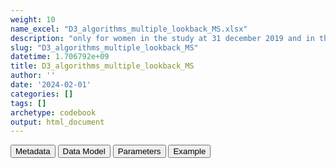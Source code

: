 ```yaml
---
weight: 10
name_excel: "D3_algorithms_multiple_lookback_MS.xlsx"
description: "only for women in the study at 31 december 2019 and in the population since 5 or 10 years: individual-level prevalence of all 5 algorithms calculated with multiple look back periods"
slug: "D3_algorithms_multiple_lookback_MS"
datetime: 1.706792e+09
title: D3_algorithms_multiple_lookback_MS
author: ''
date: '2024-02-01'
categories: []
tags: []
archetype: codebook
output: html_document
---
```


<script src="/rmarkdown-libs/core-js/shim.min.js"></script>
<script src="/rmarkdown-libs/react/react.min.js"></script>
<script src="/rmarkdown-libs/react/react-dom.min.js"></script>
<script src="/rmarkdown-libs/reactwidget/react-tools.js"></script>
<script src="/rmarkdown-libs/htmlwidgets/htmlwidgets.js"></script>
<link href="/rmarkdown-libs/reactable/reactable.css" rel="stylesheet" />
<script src="/rmarkdown-libs/reactable-binding/reactable.js"></script>
<div class="tab">
<button class="tablinks" onclick="openCity(event, &#39;Metadata&#39;)" id="defaultOpen">Metadata</button>
<button class="tablinks" onclick="openCity(event, &#39;Data Model&#39;)">Data Model</button>
<button class="tablinks" onclick="openCity(event, &#39;Parameters&#39;)">Parameters</button>
<button class="tablinks" onclick="openCity(event, &#39;Example&#39;)">Example</button>
</div>
<div id="Metadata" class="tabcontent">
<div id="htmlwidget-1" class="reactable html-widget " style="width:auto;height:600px;"></div>
<script type="application/json" data-for="htmlwidget-1">{"x":{"tag":{"name":"Reactable","attribs":{"data":{"medatata_name":["name of the D3","content of the D3","Unit of observation","How many observations per unit","Notes on dependencies","Primary key","parameters",null,null,null,null,null,null,null,null,null,null,null,null,null],"metadata_content":["D3_algorithms_multiple_lookback_MS","only for women in the study at 31 december 2019 and in the population since 5 or 10 years: individual-level prevalence of all 5 algorithms calculated with multiple look back periods","women in the study at 31 december 2019 and in the population since at least 5 years","1","this table requires that the study population has been created","person_id",null,null,null,null,null,null,null,null,null,null,null,null,null,null]},"columns":[{"id":"medatata_name","name":"medatata_name","type":"character"},{"id":"metadata_content","name":"metadata_content","type":"character"}],"sortable":false,"searchable":true,"pagination":false,"highlight":true,"bordered":true,"striped":true,"style":{"maxWidth":1800},"height":"600px","dataKey":"665c952ee386ce12fcc08e8bb1504416"},"children":[]},"class":"reactR_markup"},"evals":[],"jsHooks":[]}</script>
</div>
<div id="Data Model" class="tabcontent">
<div id="htmlwidget-2" class="reactable html-widget " style="width:auto;height:600px;"></div>
<script type="application/json" data-for="htmlwidget-2">{"x":{"tag":{"name":"Reactable","attribs":{"data":{"Variable":["person_id","cohort_entry_date","cohort_exit_date","at_least_5_years_of_lookback_at_20191231","at_least_10_years_of_lookback_at_20191231","Mn_s",null,null,null,null,null,null,null,null,null,null,null,null,null,null],"Description":["unique person identifier","Date when the person enters the study","Date when the person exits the study","lookback is in the observation period, not in the cohort; it must be at least 5 years for this variable to be 1","lookback is in the observation period, not in the cohort; it must be at least 10 years for this variable to be 1","n = 1, ..., 5\r\ns = all, 8, 5, 3,2 1",null,null,null,null,null,null,null,null,null,null,null,null,null,null],"Format":["character","date","date","integer",null,null,null,null,null,null,null,null,null,null,null,null,null,null,null,null],"Vocabulary":["from cdm persons",null,null,"1 = at least 5 years of lookback at 31 december 2019\r\n0 = otherwise","1 = at least 10 years of lookback at 31 december 2019\r\n0 = otherwise","1 = positive for algorithm M_n during a lookback period of s years\r\n0 = otherwise",null,null,null,null,null,null,null,null,null,null,null,null,null,null],"Notes and examples":["from cdm persons",null,null,null,null,"Mn_s is missing if at_least_10_years_of_lookback_at_20191231 == 0 and s >= 5",null,null,null,null,null,null,null,null,null,null,null,null,null,null]},"columns":[{"id":"Variable","name":"Variable","type":"character"},{"id":"Description","name":"Description","type":"character"},{"id":"Format","name":"Format","type":"character"},{"id":"Vocabulary","name":"Vocabulary","type":"character"},{"id":"Notes and examples","name":"Notes and examples","type":"character"}],"sortable":false,"searchable":true,"pagination":false,"highlight":true,"bordered":true,"striped":true,"style":{"maxWidth":1800},"height":"600px","dataKey":"51c2b9a2982776ab7a0f0dd241d4676e"},"children":[]},"class":"reactR_markup"},"evals":[],"jsHooks":[]}</script>
</div>
<div id="Parameters" class="tabcontent">
<div id="htmlwidget-3" class="reactable html-widget " style="width:auto;height:600px;"></div>
<script type="application/json" data-for="htmlwidget-3">{"x":{"tag":{"name":"Reactable","attribs":{"data":{"parameter":[null,null,null,null,null,null,null,null,null,null,null,null,null,null,null,null,null,null,null,null],"value":[null,null,null,null,null,null,null,null,null,null,null,null,null,null,null,null,null,null,null,null]},"columns":[{"id":"parameter","name":"parameter","type":"logical"},{"id":"value","name":"value","type":"logical"}],"sortable":false,"searchable":true,"pagination":false,"highlight":true,"bordered":true,"striped":true,"style":{"maxWidth":1800},"height":"600px","dataKey":"0b8053400ba14f40add5694cabec5db3"},"children":[]},"class":"reactR_markup"},"evals":[],"jsHooks":[]}</script>
</div>
<div id="Example" class="tabcontent">
<div id="htmlwidget-4" class="reactable html-widget " style="width:auto;height:600px;"></div>
<script type="application/json" data-for="htmlwidget-4">{"x":{"tag":{"name":"Reactable","attribs":{"data":{"person_id":["P0001","P0001",null,null,null,null,null,null,null,null,null,null,null,null,null,null,null,null,null,null],"cohort_entry_date":[20020103,20130101,"NA","NA","NA","NA","NA","NA","NA","NA","NA","NA","NA","NA","NA","NA","NA","NA","NA","NA"],"cohort_exit_date":[20200302,20200302,"NA","NA","NA","NA","NA","NA","NA","NA","NA","NA","NA","NA","NA","NA","NA","NA","NA","NA"],"at_least_5_years_of_lookback_at_20191231":[1,1,"NA","NA","NA","NA","NA","NA","NA","NA","NA","NA","NA","NA","NA","NA","NA","NA","NA","NA"],"at_least_10_years_of_lookback_at_20191231":[1,0,"NA","NA","NA","NA","NA","NA","NA","NA","NA","NA","NA","NA","NA","NA","NA","NA","NA","NA"],"M1_1":[0,0,"NA","NA","NA","NA","NA","NA","NA","NA","NA","NA","NA","NA","NA","NA","NA","NA","NA","NA"],"M1_2":[0,0,"NA","NA","NA","NA","NA","NA","NA","NA","NA","NA","NA","NA","NA","NA","NA","NA","NA","NA"],"M1_3":[1,1,"NA","NA","NA","NA","NA","NA","NA","NA","NA","NA","NA","NA","NA","NA","NA","NA","NA","NA"],"M1_5":[1,"NA","NA","NA","NA","NA","NA","NA","NA","NA","NA","NA","NA","NA","NA","NA","NA","NA","NA","NA"],"M1_8":[1,"NA","NA","NA","NA","NA","NA","NA","NA","NA","NA","NA","NA","NA","NA","NA","NA","NA","NA","NA"],"M1_all":[1,1,"NA","NA","NA","NA","NA","NA","NA","NA","NA","NA","NA","NA","NA","NA","NA","NA","NA","NA"],"M2_1":[0,0,"NA","NA","NA","NA","NA","NA","NA","NA","NA","NA","NA","NA","NA","NA","NA","NA","NA","NA"],"M2_2":[0,0,"NA","NA","NA","NA","NA","NA","NA","NA","NA","NA","NA","NA","NA","NA","NA","NA","NA","NA"],"M2_3":[0,0,"NA","NA","NA","NA","NA","NA","NA","NA","NA","NA","NA","NA","NA","NA","NA","NA","NA","NA"],"M2_5":[1,"NA","NA","NA","NA","NA","NA","NA","NA","NA","NA","NA","NA","NA","NA","NA","NA","NA","NA","NA"],"M2_8":[1,"NA","NA","NA","NA","NA","NA","NA","NA","NA","NA","NA","NA","NA","NA","NA","NA","NA","NA","NA"],"M2_all":[1,1,"NA","NA","NA","NA","NA","NA","NA","NA","NA","NA","NA","NA","NA","NA","NA","NA","NA","NA"],"M3_1":[0,0,"NA","NA","NA","NA","NA","NA","NA","NA","NA","NA","NA","NA","NA","NA","NA","NA","NA","NA"],"M3_2":[0,0,"NA","NA","NA","NA","NA","NA","NA","NA","NA","NA","NA","NA","NA","NA","NA","NA","NA","NA"],"M3_3":[0,0,"NA","NA","NA","NA","NA","NA","NA","NA","NA","NA","NA","NA","NA","NA","NA","NA","NA","NA"],"M3_5":[1,"NA","NA","NA","NA","NA","NA","NA","NA","NA","NA","NA","NA","NA","NA","NA","NA","NA","NA","NA"],"M3_8":[1,"NA","NA","NA","NA","NA","NA","NA","NA","NA","NA","NA","NA","NA","NA","NA","NA","NA","NA","NA"],"M3_all":[1,1,"NA","NA","NA","NA","NA","NA","NA","NA","NA","NA","NA","NA","NA","NA","NA","NA","NA","NA"],"M4_1":[0,0,"NA","NA","NA","NA","NA","NA","NA","NA","NA","NA","NA","NA","NA","NA","NA","NA","NA","NA"],"M4_2":[0,0,"NA","NA","NA","NA","NA","NA","NA","NA","NA","NA","NA","NA","NA","NA","NA","NA","NA","NA"],"M4_3":[0,0,"NA","NA","NA","NA","NA","NA","NA","NA","NA","NA","NA","NA","NA","NA","NA","NA","NA","NA"],"M4_5":[1,"NA","NA","NA","NA","NA","NA","NA","NA","NA","NA","NA","NA","NA","NA","NA","NA","NA","NA","NA"],"M4_8":[1,"NA","NA","NA","NA","NA","NA","NA","NA","NA","NA","NA","NA","NA","NA","NA","NA","NA","NA","NA"],"M4_all":[1,1,"NA","NA","NA","NA","NA","NA","NA","NA","NA","NA","NA","NA","NA","NA","NA","NA","NA","NA"],"M5_1":[0,0,"NA","NA","NA","NA","NA","NA","NA","NA","NA","NA","NA","NA","NA","NA","NA","NA","NA","NA"],"M5_2":[0,0,"NA","NA","NA","NA","NA","NA","NA","NA","NA","NA","NA","NA","NA","NA","NA","NA","NA","NA"],"M5_3":[0,0,"NA","NA","NA","NA","NA","NA","NA","NA","NA","NA","NA","NA","NA","NA","NA","NA","NA","NA"],"M5_5":[0,"NA","NA","NA","NA","NA","NA","NA","NA","NA","NA","NA","NA","NA","NA","NA","NA","NA","NA","NA"],"M5_8":[1,"NA","NA","NA","NA","NA","NA","NA","NA","NA","NA","NA","NA","NA","NA","NA","NA","NA","NA","NA"],"M5_all":[1,1,"NA","NA","NA","NA","NA","NA","NA","NA","NA","NA","NA","NA","NA","NA","NA","NA","NA","NA"]},"columns":[{"id":"person_id","name":"person_id","type":"character"},{"id":"cohort_entry_date","name":"cohort_entry_date","type":"numeric"},{"id":"cohort_exit_date","name":"cohort_exit_date","type":"numeric"},{"id":"at_least_5_years_of_lookback_at_20191231","name":"at_least_5_years_of_lookback_at_20191231","type":"numeric"},{"id":"at_least_10_years_of_lookback_at_20191231","name":"at_least_10_years_of_lookback_at_20191231","type":"numeric"},{"id":"M1_1","name":"M1_1","type":"numeric"},{"id":"M1_2","name":"M1_2","type":"numeric"},{"id":"M1_3","name":"M1_3","type":"numeric"},{"id":"M1_5","name":"M1_5","type":"numeric"},{"id":"M1_8","name":"M1_8","type":"numeric"},{"id":"M1_all","name":"M1_all","type":"numeric"},{"id":"M2_1","name":"M2_1","type":"numeric"},{"id":"M2_2","name":"M2_2","type":"numeric"},{"id":"M2_3","name":"M2_3","type":"numeric"},{"id":"M2_5","name":"M2_5","type":"numeric"},{"id":"M2_8","name":"M2_8","type":"numeric"},{"id":"M2_all","name":"M2_all","type":"numeric"},{"id":"M3_1","name":"M3_1","type":"numeric"},{"id":"M3_2","name":"M3_2","type":"numeric"},{"id":"M3_3","name":"M3_3","type":"numeric"},{"id":"M3_5","name":"M3_5","type":"numeric"},{"id":"M3_8","name":"M3_8","type":"numeric"},{"id":"M3_all","name":"M3_all","type":"numeric"},{"id":"M4_1","name":"M4_1","type":"numeric"},{"id":"M4_2","name":"M4_2","type":"numeric"},{"id":"M4_3","name":"M4_3","type":"numeric"},{"id":"M4_5","name":"M4_5","type":"numeric"},{"id":"M4_8","name":"M4_8","type":"numeric"},{"id":"M4_all","name":"M4_all","type":"numeric"},{"id":"M5_1","name":"M5_1","type":"numeric"},{"id":"M5_2","name":"M5_2","type":"numeric"},{"id":"M5_3","name":"M5_3","type":"numeric"},{"id":"M5_5","name":"M5_5","type":"numeric"},{"id":"M5_8","name":"M5_8","type":"numeric"},{"id":"M5_all","name":"M5_all","type":"numeric"}],"sortable":false,"searchable":true,"pagination":false,"highlight":true,"bordered":true,"striped":true,"style":{"maxWidth":1800},"height":"600px","dataKey":"0d6ccdb5cc4dacccfabdb0ec97544b2b"},"children":[]},"class":"reactR_markup"},"evals":[],"jsHooks":[]}</script>
</div>
